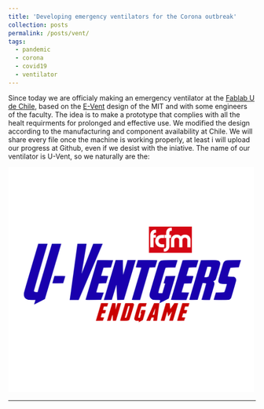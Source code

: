 ```yaml
---
title: 'Developing emergency ventilators for the Corona outbreak'
collection: posts
permalink: /posts/vent/
tags:
  - pandemic
  - corona
  - covid19
  - ventilator
---
```


Since today we are officialy making an emergency ventilator at the [Fablab U de Chile](www.fablab.uchile.cl), based on the [E-Vent](https://e-vent.mit.edu/) design of the MIT and with some engineers of the faculty. The idea is to make a prototype that complies with all the healt requirments for prolonged and effective use. We modified the design according to the manufacturing and component availability at Chile. We will share every file once the machine is working properly, at least i will upload our progress at Github, even if we desist with the iniative. The name of our ventilator is U-Vent, so we naturally are the:

<img src="/images/g2911.png" width="500">

------
